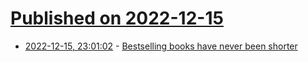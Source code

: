 # [Published on 2022-12-15](index.md)

* [2022-12-15, 23:01:02](https://news.ycombinator.com/item?id=34007039) - [Bestselling books have never been shorter](https://wordsrated.com/bestselling-books-have-never-been-shorter/)
